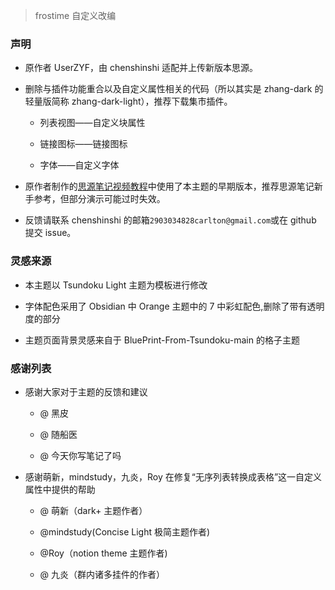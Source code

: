 > frostime 自定义改编


### 声明

- 原作者 UserZYF，由 chenshinshi 适配并上传新版本思源。

- 删除与插件功能重合以及自定义属性相关的代码（所以其实是 zhang-dark 的轻量版简称 zhang-dark-light），推荐下载集市插件。

  - 列表视图——自定义块属性

  - 链接图标——链接图标

  - 字体——自定义字体

- 原作者制作的[思源笔记视频教程](https://space.bilibili.com/250665585/video)中使用了本主题的早期版本，推荐思源笔记新手参考，但部分演示可能过时失效。

- 反馈请联系 chenshinshi 的邮箱`2903034828carlton@gmail.com`或在 github 提交 issue。

### 灵感来源

- 本主题以 Tsundoku Light 主题为模板进行修改

- 字体配色采用了 Obsidian 中 Orange 主题中的 7 中彩虹配色,删除了带有透明度的部分

- 主题页面背景灵感来自于 BluePrint-From-Tsundoku-main 的格子主题

### 感谢列表

- 感谢大家对于主题的反馈和建议

  - @ 黑皮

  - @ 随船医

  - @ 今天你写笔记了吗

- 感谢萌新，mindstudy，九炎，Roy 在修复“无序列表转换成表格”这一自定义属性中提供的帮助

  - @ 萌新（dark+ 主题作者）

  - @mindstudy(Concise Light 极简主题作者)

  - @Roy（notion theme 主题作者)

  - @ 九炎（群内诸多挂件的作者）
